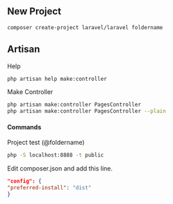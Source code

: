 ## New Project
```sh
composer create-project laravel/laravel foldername
```

## Artisan
Help
```sh
php artisan help make:controller
```

Make Controller
```sh
php artisan make:controller PagesController
php artisan make:controller PagesController --plain
```

#### Commands
Project test (@foldername)
```sh
php -S localhost:8888 -t public
```

Edit composer.json and add this line.
```json
"config": {
"preferred-install": "dist"
}
```
